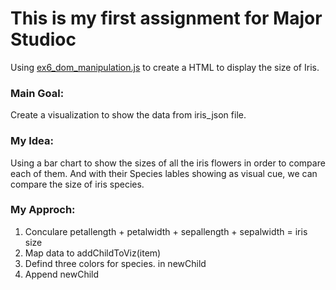 # This is my first assignment for Major Studioc

Using [ex6_dom_manipulation.js](https://github.com/zorawan/MajorStudio1/blob/main/lab01_intro_to_coding/exercises/ex6_dom_manipulation.js) to create a HTML to display the size of Iris.
<h3>Main Goal:</h3>
Create a visualization to show the data from iris_json file.

<h3>My Idea: </h3>
Using a bar chart to show the sizes of all the iris flowers in order to compare each of them. And with their Species lables showing as visual cue, we can compare the size of iris species.

<h3>My Approch:</h3>

1. Conculare petallength + petalwidth + sepallength + sepalwidth = iris size
2. Map data to addChildToViz(item)
3. Defind three colors for species. in newChild
4. Append newChild
  

